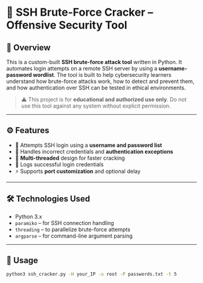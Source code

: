 # 🔐 SSH Brute-Force Cracker – Offensive Security Tool

## 🧠 Overview

This is a custom-built **SSH brute-force attack tool** written in Python. It automates login attempts on a remote SSH server by using a **username-password wordlist**. The tool is built to help cybersecurity learners understand how brute-force attacks work, how to detect and prevent them, and how authentication over SSH can be tested in ethical environments.

> ⚠️ This project is for **educational and authorized use only**. Do not use this tool against any system without explicit permission.

---

## ⚙️ Features

- 🔁 Attempts SSH login using a **username and password list**
- 🚫 Handles incorrect credentials and **authentication exceptions**
- 🧵 **Multi-threaded** design for faster cracking
- 🧪 Logs successful login credentials
- ⚡ Supports **port customization** and optional delay

---

## 🛠️ Technologies Used

- Python 3.x
- `paramiko` – for SSH connection handling
- `threading` – to parallelize brute-force attempts
- `argparse` – for command-line argument parsing

---

## 🚀 Usage

```bash
python3 ssh_cracker.py -H your_IP -u root -P passwords.txt -t 5
```
